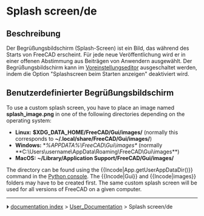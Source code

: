 # Splash screen/de
## Beschreibung

Der Begrüßungsbildschirm (Splash-Screen) ist ein Bild, das während des Starts von FreeCAD erscheint. Für jede neue Veröffentlichung wird er in einer offenen Abstimmung aus Beiträgen von Anwendern ausgewählt. Der Begrüßungsbildschirm kann im [Voreinstellungseditor](Preferences_Editor/de.md) ausgeschaltet werden, indem die Option \"Splashscreen beim Starten anzeigen\" deaktiviert wird.



## Benutzerdefinierter Begrüßungsbildschirm 

To use a custom splash screen, you have to place an image named **splash_image.png** in one of the following directories depending on the operating system:

-   **Linux:** **$XDG_DATA_HOME/FreeCAD/Gui/images/** (normally this corresponds to **~/.local/share/FreeCAD/Gui/images/**)
-   **Windows:** **%APPDATA%\FreeCAD\Gui\images\** (normally **C:\Users\username\AppData\Roaming\FreeCAD\Gui\images\**)
-   **MacOS:** **~/Library/Application Support/FreeCAD/Gui/images/**

The directory can be found using the {{Incode|App.getUserAppDataDir()}} command in the [Python console](Python_console.md). The {{Incode|Gui}} and {{Incode|images}} folders may have to be created first. The same custom splash screen will be used for all versions of FreeCAD on a given computer.



---
⏵ [documentation index](../README.md) > [User_Documentation](Category_User_Documentation.md) > Splash screen/de
